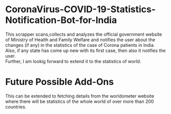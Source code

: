 # CoronaVirus-COVID-19-Statistics-Notification-Bot-for-India
This scrapper scans,collects and analyzes the official government website of Ministry of Health and Family Welfare and notifies the user about the changes (if any) in the statistics of the case of Corona patients in India.  
Also, if any state has come up new with its first case, then also it notifies the user.  
Further, I am lookig forward to extend it to the statistics of world.


# Future Possible Add-Ons
This can be extended to fetching details from the worldometer website where there will be statistics of the whole world of over more than 200 countries.  

